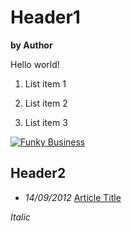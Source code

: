 <!-- comment -->
# Header1 
__by Author__

Hello world! 

1. List item 1 

2. List item 2 

3. List item 3 

[![Funky Business](/images/contents/logo.png "alt text")](/)

## Header2 
- *14/09/2012* [Article Title](/article_link) 

*Italic*
